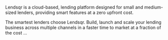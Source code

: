 Lendsqr is a cloud-based, lending platform designed for small and medium-sized lenders, providing smart features at a zero upfront cost.

The smartest lenders choose Lendsqr. Build, launch and scale your lending business across multiple channels in a faster time to market at a fraction of the cost ...

